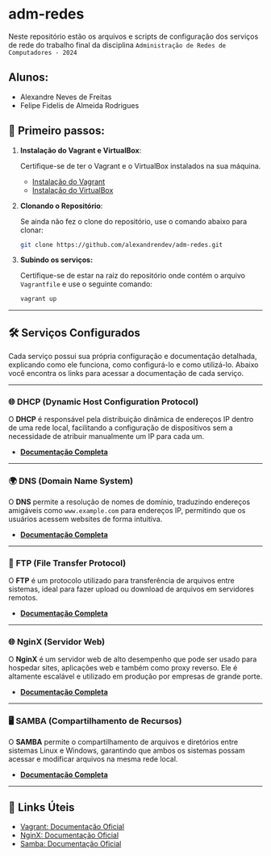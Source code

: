 # adm-redes
Neste repositório estão os arquivos e scripts de configuração dos serviços de rede do trabalho final da disciplina `Administração de Redes de Computadores - 2024`

## **Alunos**: 
 - Alexandre Neves de Freitas
 - Felipe Fidelis de Almeida Rodrigues


## 🚀 Primeiro passos:

1. **Instalação do Vagrant e VirtualBox**:

   Certifique-se de ter o Vagrant e o VirtualBox instalados na sua máquina.

   - [Instalação do Vagrant](https://www.vagrantup.com/docs/installation)
   - [Instalação do VirtualBox](https://www.virtualbox.org/wiki/Downloads)

3. **Clonando o Repositório**:

   Se ainda não fez o clone do repositório, use o comando abaixo para clonar:
   ```bash
   git clone https://github.com/alexandrendev/adm-redes.git
   ```

4. **Subindo os serviços:**

   Certifique-se de estar na raiz do repositório onde contém o arquivo `Vagrantfile` e use o seguinte comando:
    ```bash
    vagrant up
    ```
--------
## 🛠️ Serviços Configurados

Cada serviço possui sua própria configuração e documentação detalhada, explicando como ele funciona, como configurá-lo e como utilizá-lo. Abaixo você encontra os links para acessar a documentação de cada serviço.

---

### 🌐 **DHCP** (Dynamic Host Configuration Protocol)
O **DHCP** é responsável pela distribuição dinâmica de endereços IP dentro de uma rede local, facilitando a configuração de dispositivos sem a necessidade de atribuir manualmente um IP para cada um.
- [**Documentação Completa**](./config/DHCP/README.md)

---

### 🌍 **DNS** (Domain Name System)
O **DNS** permite a resolução de nomes de domínio, traduzindo endereços amigáveis como `www.example.com` para endereços IP, permitindo que os usuários acessem websites de forma intuitiva.
- [**Documentação Completa**](./config/DNS/README.md)

---

### 📁 **FTP** (File Transfer Protocol)
O **FTP** é um protocolo utilizado para transferência de arquivos entre sistemas, ideal para fazer upload ou download de arquivos em servidores remotos.
- [**Documentação Completa**](./config/FTP/README.md)

---

### 🌐 **NginX** (Servidor Web)
O **NginX** é um servidor web de alto desempenho que pode ser usado para hospedar sites, aplicações web e também como proxy reverso. Ele é altamente escalável e utilizado em produção por empresas de grande porte.
- [**Documentação Completa**](./config/NginX/README.md)

---

### 🖥️ **SAMBA** (Compartilhamento de Recursos)
O **SAMBA** permite o compartilhamento de arquivos e diretórios entre sistemas Linux e Windows, garantindo que ambos os sistemas possam acessar e modificar arquivos na mesma rede local.
- [**Documentação Completa**](./config/SAMBA/README.md)

---

## 🔗 Links Úteis

- [Vagrant: Documentação Oficial](https://www.vagrantup.com/docs)
- [NginX: Documentação Oficial](https://nginx.org/en/docs/)
- [Samba: Documentação Oficial](https://www.samba.org/samba/docs/)
